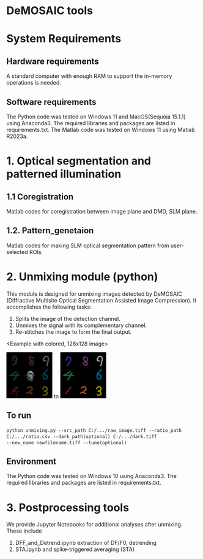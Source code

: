 # DeMOSAIC tools

# System Requirements
## Hardware requirements
A standard computer with enough RAM to support the in-memory operations is needed.
## Software requirements
The Python code was tested on Windows 11 and MacOS(Sequoia 15.1.1) using Anaconda3. The required libraries and packages are listed in requirements.txt.
The Matlab code was tested on Windows 11 using Matlab R2023a.

# 1. Optical segmentation and patterned illumination
## 1.1 Coregistration
Matlab codes for coregistration between image plane and DMD, SLM plane.

## 1.2. Pattern_genetaion
Matlab codes for making SLM optical segmentation pattern from user-selected ROIs. 

# 2. Unmixing module (python)
This module is designed for unmixing images detected by DeMOSAIC (Diffractive Multisite Optical Segmentation Assisted Image Compression). It accomplishes the following tasks:

1. Splits the image of the detection channel.
2. Unmixes the signal with its complementary channel.
3. Re-stitches the image to form the final output.

<Example with colored, 128x128 image>

![befor process](/img/TEST_MIXED_uint8.png) to ![after process](/img/TEST_DEMIXED_uint8.png)

## To run
  
  ```
  python unmixing.py --src_path C:/.../raw_image.tiff --ratio_path C:/.../ratio.csv --dark_path(optional) C:/.../dark.tiff 
  --new_name newfilename.tiff --tune(optional)
  ```

## Environment
The Python code was tested on Windows 10 using Anaconda3. The required libraries and packages are listed in requirements.txt.

# 3. Postprocessing tools
We provide Jupyter Notebooks for additional analyses after unmixing. These include 

1. DFF_and_Detrend.ipynb
extraction of DF/F0, detrending
2. STA.ipynb
and spike-triggered averaging (STA)
